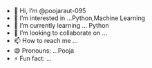 - 👋 Hi, I’m @poojaraut-095
- 👀 I’m interested in ...Python,Machine Learning
- 🌱 I’m currently learning ... Python
- 💞️ I’m looking to collaborate on ... 
- 📫 How to reach me ...
- 😄 Pronouns: ...Pooja
- ⚡ Fun fact: ...

<!---
poojaraut-095/poojaraut-095 is a ✨ special ✨ repository because its `README.md` (this file) appears on your GitHub profile.
You can click the Preview link to take a look at your changes.
--->
